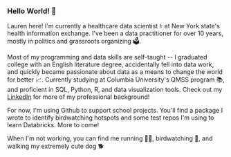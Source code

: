 ### Hello World! 👋

Lauren here! I'm currently a healthcare data scientist ⚕️ at New York state's health information exchange. I've been a data practitioner for over 10 years, mostly in politics and grassroots organizing 🗳️. 

Most of my programming and data skills are self-taught -- I graduated college with an English literature degree, accidentally fell into data work, and quickly became passionate about data as a means to change the world for better 📈. Currently studying at Columbia University's QMSS program 📚, and proficient in SQL, Python, R, and data visualization tools. Check out my [LinkedIn](https://www.linkedin.com/in/lauren-deitz-30b80456/) for more of my professional background!

For now, I'm using Github to support school projects. You'll find a package I wrote to identify birdwatching hotspots and some test repos I'm using to learn Databricks. More to come!

When I'm not working, you can find me running 🏃‍♀️, birdwatching 🔭, and walking my extremely cute dog 🐕

